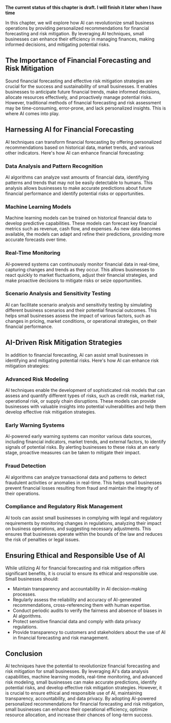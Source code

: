 **The current status of this chapter is draft. I will finish it later when I have time**

In this chapter, we will explore how AI can revolutionize small business operations by providing personalized recommendations for financial forecasting and risk mitigation. By leveraging AI techniques, small businesses can enhance their efficiency in managing finances, making informed decisions, and mitigating potential risks.

The Importance of Financial Forecasting and Risk Mitigation
-----------------------------------------------------------

Sound financial forecasting and effective risk mitigation strategies are crucial for the success and sustainability of small businesses. It enables businesses to anticipate future financial trends, make informed decisions, allocate resources effectively, and proactively manage potential risks. However, traditional methods of financial forecasting and risk assessment may be time-consuming, error-prone, and lack personalized insights. This is where AI comes into play.

Harnessing AI for Financial Forecasting
---------------------------------------

AI techniques can transform financial forecasting by offering personalized recommendations based on historical data, market trends, and various other indicators. Here's how AI can enhance financial forecasting:

### Data Analysis and Pattern Recognition

AI algorithms can analyze vast amounts of financial data, identifying patterns and trends that may not be easily detectable to humans. This analysis allows businesses to make accurate predictions about future financial performance and identify potential risks or opportunities.

### Machine Learning Models

Machine learning models can be trained on historical financial data to develop predictive capabilities. These models can forecast key financial metrics such as revenue, cash flow, and expenses. As new data becomes available, the models can adapt and refine their predictions, providing more accurate forecasts over time.

### Real-Time Monitoring

AI-powered systems can continuously monitor financial data in real-time, capturing changes and trends as they occur. This allows businesses to react quickly to market fluctuations, adjust their financial strategies, and make proactive decisions to mitigate risks or seize opportunities.

### Scenario Analysis and Sensitivity Testing

AI can facilitate scenario analysis and sensitivity testing by simulating different business scenarios and their potential financial outcomes. This helps small businesses assess the impact of various factors, such as changes in pricing, market conditions, or operational strategies, on their financial performance.

AI-Driven Risk Mitigation Strategies
------------------------------------

In addition to financial forecasting, AI can assist small businesses in identifying and mitigating potential risks. Here's how AI can enhance risk mitigation strategies:

### Advanced Risk Modeling

AI techniques enable the development of sophisticated risk models that can assess and quantify different types of risks, such as credit risk, market risk, operational risk, or supply chain disruptions. These models can provide businesses with valuable insights into potential vulnerabilities and help them develop effective risk mitigation strategies.

### Early Warning Systems

AI-powered early warning systems can monitor various data sources, including financial indicators, market trends, and external factors, to identify signals of potential risks. By alerting businesses to these risks at an early stage, proactive measures can be taken to mitigate their impact.

### Fraud Detection

AI algorithms can analyze transactional data and patterns to detect fraudulent activities or anomalies in real-time. This helps small businesses prevent financial losses resulting from fraud and maintain the integrity of their operations.

### Compliance and Regulatory Risk Management

AI tools can assist small businesses in complying with legal and regulatory requirements by monitoring changes in regulations, analyzing their impact on business operations, and suggesting necessary adjustments. This ensures that businesses operate within the bounds of the law and reduces the risk of penalties or legal issues.

Ensuring Ethical and Responsible Use of AI
------------------------------------------

While utilizing AI for financial forecasting and risk mitigation offers significant benefits, it is crucial to ensure its ethical and responsible use. Small businesses should:

* Maintain transparency and accountability in AI decision-making processes.
* Regularly assess the reliability and accuracy of AI-generated recommendations, cross-referencing them with human expertise.
* Conduct periodic audits to verify the fairness and absence of biases in AI algorithms.
* Protect sensitive financial data and comply with data privacy regulations.
* Provide transparency to customers and stakeholders about the use of AI in financial forecasting and risk management.

Conclusion
----------

AI techniques have the potential to revolutionize financial forecasting and risk mitigation for small businesses. By leveraging AI's data analysis capabilities, machine learning models, real-time monitoring, and advanced risk modeling, small businesses can make accurate predictions, identify potential risks, and develop effective risk mitigation strategies. However, it is crucial to ensure ethical and responsible use of AI, maintaining transparency, accountability, and data privacy. By adopting AI-powered personalized recommendations for financial forecasting and risk mitigation, small businesses can enhance their operational efficiency, optimize resource allocation, and increase their chances of long-term success.
